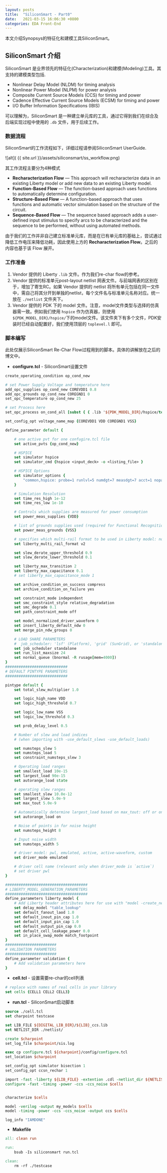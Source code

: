 ```yaml
---
layout: posts
title:  "SiliconSmart - Part0"
date:   2021-03-15 16:06:30 +0800
categories: EDA Front-End
---
```


本文介绍Synopsys的特征化和建模工具SiliconSmart。

## SiliconSmart 介绍
SiliconSmart 是业界领先的特征化(Characterization)和建模(Modeling)工具。其支持的建模类型包括.

* Nonlinear Delay Model (NLDM) for timing analysis 
* Nonlinear Power Model (NLPM) for power analysis
* Composite Current Source Models (CCS) for timing and power
* Cadence Effective Current Source Models (ECSM) for timing and power
* I/O Buffer Information Specifications (IBIS)

可以理解为，SiliconSmart 是一种建立单元库的工具，通过它得到我们在综合及后端实现过程中使用的 `.db` 文件，用于后续工作。

### 数据流程
SiliconSmart的工作流程如下，详细过程请参阅SiliconSmart UserGuide.

![alt]( {{ site.url }}/assets/siliconsmart/ss_workflow.png)

其工作流程主要分为4种模式

* **Recharacterization Flow** — This approach will recharacterize data in an existing Liberty model or add new data to an existing Liberty model.
* **Function-Based Flow** — The function-based approach uses functions to automatically determine configuration.
* **Structure-Based Flow** — A function-based approach that uses functions and automatic vector simulation based on the structure of the circuit.
* **Sequence-Based Flow** — The sequence based approach adds a user-defined input stimulus to specify arcs to be characterized and the sequence to be performed, without using automated methods.

由于我们的工作并非自己建立标准单元库，而是在已有单元库的基础上，尝试通过降低工作电压来降低功耗，因此使用上方的 __Recharacterization Flow__。之后的内容也基于该 Flow 展开。

### 工作准备

1. Vendor 提供的 Liberty `.lib` 文件。作为我们re-char flow的参考。
2. Vendor 提供的标准单元post-layout netlist 网表文件。与前端网表的区别在于，增加了寄生RC。如果 Vendor 提供的 netlist 将所有单元包括在同一文件中，需自己将其分开到单独的netlist，每个文件名与标准单元名称对应。统一放在 `./netlist` 文件夹下。
3. Vendor 提供的 PDK 下的 model 文件。注意，model文件类型与选择的仿真器需一致。例如我们使用 `hspice` 作为仿真器，则使用`${PDK_MODEL_DIR}/hspice/`下的model文件。该文件夹下有多个文件，PDK安装时已经自动配置好，我们使用顶层的 `toplevel.l` 即可。

### 脚本编写

此处仅展示SiliconSmart Re-Char Flow过程用到的脚本。具体的讲解放在之后的博文中。

* __configure.tcl__ - SiliconSmart设置文件

```tcl
create_operating_condition op_cond_new

# set Power Supply Voltage and temperature here
add_opc_supplies op_cond_new COREVDD1 0.8
add_opc_grounds op_cond_new COREGND1 0
set_opc_temperature op_cond_new 25

# set Process here
set_opc_process on_cond_all [subst { { .lib '${PDK_MODEL_DIR}/hspice/toplevel.l' TOP_TT}}]

set_config_opt voltage_name_map {COREVDD1 VDD COREGND1 VSS}

define_parameter default {

    # one active pvt for one confugire.tcl file
    set active_pvts {op_cond_new} 

    # HSPICE
    set simulator hspice 
    set simulator_cmd {hspice <input_deck> -o <listing_file> }

    # HSPICE Options
    set simulator_options {
        "common,hspice: probe=1 runlvl=5 numdgt=7 measdgt=7 acct=1 nopage"
    }

    # Simulation Resolution
    set time_res_high 1e-12
    set time_res_low 1e-10

    # Controls which supplies are measured for power consumption
    set power_meas_supplies {VDD}

    # list of grounds supplies used (required for Functional Recognition)
    set power_meas_grounds {VSS}

    # specifies which multi-rail format to be used in Liberty model: none, v1, or v2
    set liberty_multi_rail_format v2

    set slew_derate_upper_threshold 0.9
    set slew_derate_lower_threshold 0.1

    set liberty_max_transition 2
    set liberty_max_capacitance 0.1
    # set liberty_max_capacitance_mode 1

    set archive_condition_on_success compress
    set archive_condition_on_failure yes

    set constraint_mode independent 
    set smc_constraint_style relative_degradation
    set smc_degrade 0.1
    set path_constraint_mode off

    set model_normalized_driver_waveform 0
    set insert_liberty_default_ndw 0
    set merge_pin_ndw_groups 0

    # LOAD SHARE PARAMETERS
    #  job_scheduler: 'lsf' (Platform), 'grid' (SunGrid), or 'standalone` (local machine)
    set job_scheduler standalone
    set run_list_maxsize 24
    set normal_queue (bnormal -R rusage[mem=4000])
}
############################
# DEFAULT PINTYPE PARAMETERS
############################

pintype default {
    set total_slew_multiplier 1.0

    set logic_high_name VDD
    set logic_high_threshold 0.7

    set logic_low_name VSS
    set logic_low_threshold 0.3

    set prob_delay_level 0.5

    # Number of slew and load indices 
    # (when importing with -use_default_slews -use_default_loads)

    set numsteps_slew 5
    set numsteps_load 5
    set constraint_numsteps_slew 3

    # Operating load ranges
    set smallest_load 10e-15
    set largest_load 90e-15
    set autorange_load state

    # operating slew ranges
    set smallest_slew 10.0e-12
    set largest_slew 5.0e-9
    set max_tout 5.0e-9

    # Automatically determine largest_load based on max_tout: off or on
    set autorange_load on

    # Noise of points in for noise height
    set numsteps_height 8

    # Input noise width
    set numsteps_width 5

    # driver model: pwl, emulated, active, active-waveform, custom
    set driver_mode emulated 

    # driver cell name (relevant only when driver_mode is `active`)
    # set driver pwl
}

#####################################
# LIBERTY_MODEL_GENERATION_PARAMETERS
#####################################
define_parameters liberty_model {
    # Add Liberty header attributes here for use with "model -create_new_model"
    set delay_model "table_lookup"
    set default_fanout_laod 1.0
    set default_inout_pin_cap 1.0
    set default_input_pin_cap 1.0
    set default_output_pin_cap 0.0
    set default_cell_leakage_power 0.0
    set in_place_swap_mode match_footpoint
}
#######################
# VALIDATION PARAMETERS 
#######################
define_parameter validation {
    # Add validation parameters here
}
```

* __cell.tcl__ - 设置需要re-char的cell列表

```tcl
# replace with names of real cells in your library
set cells {CELL1 CELL2 CELL3}
```

* __run.tcl__ - SiliconSmart启动脚本

```tcl
source ./cell.tcl
set charpoint testcase

set LIB_FILE ${DIGITAL_LIB_DIR}/${LIB}_ccs.lib 
set NETLIST_DIR ./netlist/

create $charpoint
set_log_file $charpoint/sis.log

exec cp configure.tcl ${charpoint}/config/configure.tcl
set_location $charpoint

set_config_opt simulator bisection 1
set_config_opt ccsn_rechar 1

import -fast -liberty ${LIB_FILE} -extention .cdl -netlist_dir ${NETLIST_DIR} $cells
configure -fast -timing -power -ccs -ccs_noise $cells


characterize $cells 

model -verilog -output my_models $cells
model -timing -power -ccs -ccs_noise -output ccs $cells

log_info "IAMDONE"
```

* __Makefile__ 

```makefile
all: clean run

run:
    bsub -Is siliconsmart run.tcl

clean:
    rm -rf ./testcase
```

